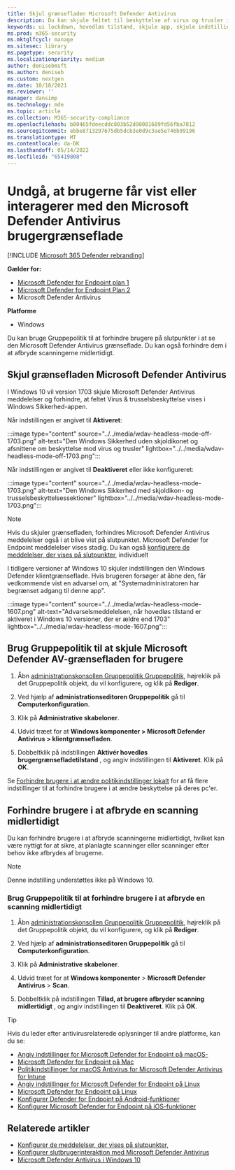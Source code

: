 ```yaml
---
title: Skjul grænsefladen Microsoft Defender Antivirus
description: Du kan skjule feltet til beskyttelse af virus og trusler i Windows Sikkerhed-appen.
keywords: ui lockdown, hovedløs tilstand, skjule app, skjule indstillinger, skjule grænseflade
ms.prod: m365-security
ms.mktglfcycl: manage
ms.sitesec: library
ms.pagetype: security
ms.localizationpriority: medium
author: denisebmsft
ms.author: deniseb
ms.custom: nextgen
ms.date: 10/18/2021
ms.reviewer: ''
manager: dansimp
ms.technology: mde
ms.topic: article
ms.collection: M365-security-compliance
ms.openlocfilehash: b00465fdeecddc803b52d98081689fd56fba7812
ms.sourcegitcommit: ebbe8713297675db5dcb3e0d9c3ae5e746b99196
ms.translationtype: MT
ms.contentlocale: da-DK
ms.lasthandoff: 05/14/2022
ms.locfileid: "65419808"
---
```

# <a name="prevent-users-from-seeing-or-interacting-with-the-microsoft-defender-antivirus-user-interface"></a>Undgå, at brugerne får vist eller interagerer med den Microsoft Defender Antivirus brugergrænseflade

[!INCLUDE [Microsoft 365 Defender rebranding](../../includes/microsoft-defender.md)]


**Gælder for:**
- [Microsoft Defender for Endpoint plan 1](https://go.microsoft.com/fwlink/p/?linkid=2154037)
- [Microsoft Defender for Endpoint Plan 2](https://go.microsoft.com/fwlink/p/?linkid=2154037)
- Microsoft Defender Antivirus

**Platforme**
- Windows

Du kan bruge Gruppepolitik til at forhindre brugere på slutpunkter i at se den Microsoft Defender Antivirus grænseflade. Du kan også forhindre dem i at afbryde scanningerne midlertidigt.

## <a name="hide-the-microsoft-defender-antivirus-interface"></a>Skjul grænsefladen Microsoft Defender Antivirus

I Windows 10 vil version 1703 skjule Microsoft Defender Antivirus meddelelser og forhindre, at feltet Virus & trusselsbeskyttelse vises i Windows Sikkerhed-appen.

Når indstillingen er angivet til **Aktiveret**:

:::image type="content" source="../../media/wdav-headless-mode-off-1703.png" alt-text="Den Windows Sikkerhed uden skjoldikonet og afsnittene om beskyttelse mod virus og trusler" lightbox="../../media/wdav-headless-mode-off-1703.png":::

Når indstillingen er angivet til **Deaktiveret** eller ikke konfigureret:

:::image type="content" source="../../media/wdav-headless-mode-1703.png" alt-text="Den Windows Sikkerhed med skjoldikon- og trusselsbeskyttelsessektioner" lightbox="../../media/wdav-headless-mode-1703.png":::

> [!NOTE]
> Hvis du skjuler grænsefladen, forhindres Microsoft Defender Antivirus meddelelser også i at blive vist på slutpunktet. Microsoft Defender for Endpoint meddelelser vises stadig. Du kan også [konfigurere de meddelelser, der vises på slutpunkter](configure-notifications-microsoft-defender-antivirus.md), individuelt

I tidligere versioner af Windows 10 skjuler indstillingen den Windows Defender klientgrænseflade. Hvis brugeren forsøger at åbne den, får vedkommende vist en advarsel om, at "Systemadministratoren har begrænset adgang til denne app".

:::image type="content" source="../../media/wdav-headless-mode-1607.png" alt-text="Advarselsmeddelelsen, når hovedløs tilstand er aktiveret i Windows 10 versioner, der er ældre end 1703" lightbox="../../media/wdav-headless-mode-1607.png":::

## <a name="use-group-policy-to-hide-the-microsoft-defender-av-interface-from-users"></a>Brug Gruppepolitik til at skjule Microsoft Defender AV-grænsefladen for brugere

1. Åbn [administrationskonsollen Gruppepolitik Gruppepolitik](/previous-versions/windows/desktop/gpmc/group-policy-management-console-portal), højreklik på det Gruppepolitik objekt, du vil konfigurere, og klik på **Rediger**.

2. Ved hjælp af **administrationseditoren Gruppepolitik** gå til **Computerkonfiguration**.

3. Klik på **Administrative skabeloner**.

4. Udvid træet for at **Windows komponenter > Microsoft Defender Antivirus > klientgrænsefladen**.

5. Dobbeltklik på indstillingen **Aktivér hovedløs brugergrænsefladetilstand** , og angiv indstillingen til **Aktiveret**. Klik på **OK**.

Se [Forhindre brugere i at ændre politikindstillinger lokalt](configure-local-policy-overrides-microsoft-defender-antivirus.md) for at få flere indstillinger til at forhindre brugere i at ændre beskyttelse på deres pc'er.

## <a name="prevent-users-from-pausing-a-scan"></a>Forhindre brugere i at afbryde en scanning midlertidigt

Du kan forhindre brugere i at afbryde scanningerne midlertidigt, hvilket kan være nyttigt for at sikre, at planlagte scanninger eller scanninger efter behov ikke afbrydes af brugerne.

> [!NOTE]
> Denne indstilling understøttes ikke på Windows 10.

### <a name="use-group-policy-to-prevent-users-from-pausing-a-scan"></a>Brug Gruppepolitik til at forhindre brugere i at afbryde en scanning midlertidigt

1. Åbn [administrationskonsollen Gruppepolitik Gruppepolitik](/previous-versions/windows/desktop/gpmc/group-policy-management-console-portal), højreklik på det Gruppepolitik objekt, du vil konfigurere, og klik på **Rediger**.

2. Ved hjælp af **administrationseditoren Gruppepolitik** gå til **Computerkonfiguration**.

3. Klik på **Administrative skabeloner**.

4. Udvid træet for at **Windows komponenter** \> **Microsoft Defender Antivirus** \> **Scan**.

5. Dobbeltklik på indstillingen **Tillad, at brugere afbryder scanning midlertidigt** , og angiv indstillingen til **Deaktiveret**. Klik på **OK**.

> [!TIP]
> Hvis du leder efter antivirusrelaterede oplysninger til andre platforme, kan du se:
> - [Angiv indstillinger for Microsoft Defender for Endpoint på macOS-](mac-preferences.md)
> - [Microsoft Defender for Endpoint på Mac](microsoft-defender-endpoint-mac.md)
> - [Politikindstillinger for macOS Antivirus for Microsoft Defender Antivirus for Intune](/mem/intune/protect/antivirus-microsoft-defender-settings-macos)
> - [Angiv indstillinger for Microsoft Defender for Endpoint på Linux](linux-preferences.md)
> - [Microsoft Defender for Endpoint på Linux](microsoft-defender-endpoint-linux.md)
> - [Konfigurer Defender for Endpoint på Android-funktioner](android-configure.md)
> - [Konfigurer Microsoft Defender for Endpoint på iOS-funktioner](ios-configure-features.md)

## <a name="related-articles"></a>Relaterede artikler

- [Konfigurer de meddelelser, der vises på slutpunkter,](configure-notifications-microsoft-defender-antivirus.md)
- [Konfigurer slutbrugerinteraktion med Microsoft Defender Antivirus](configure-end-user-interaction-microsoft-defender-antivirus.md)
- [Microsoft Defender Antivirus i Windows 10](microsoft-defender-antivirus-in-windows-10.md)
